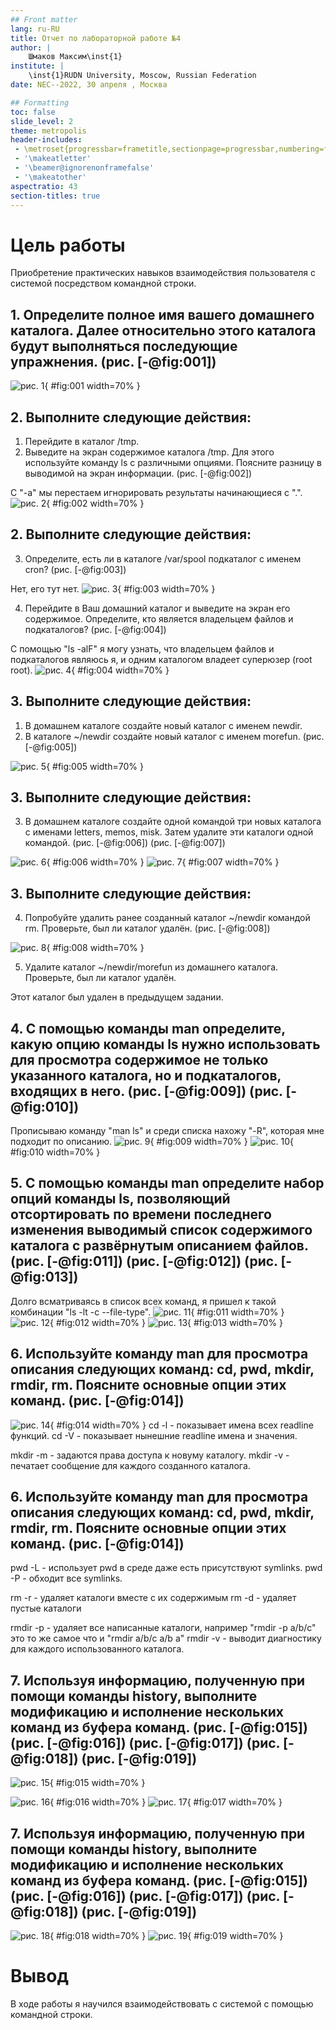 ```yaml
---
## Front matter
lang: ru-RU
title: Отчет по лабораторной работе №4
author: |
	Шмаков Максим\inst{1}
institute: |
	\inst{1}RUDN University, Moscow, Russian Federation
date: NEC--2022, 30 апреля , Москва

## Formatting
toc: false
slide_level: 2
theme: metropolis
header-includes: 
 - \metroset{progressbar=frametitle,sectionpage=progressbar,numbering=fraction}
 - '\makeatletter'
 - '\beamer@ignorenonframefalse'
 - '\makeatother'
aspectratio: 43
section-titles: true
---
```


# Цель работы

Приобретение практических навыков взаимодействия пользователя с системой посредством командной строки.


## 1. Определите полное имя вашего домашнего каталога. Далее относительно этого каталога будут выполняться последующие упражнения. (рис. [-@fig:001])

![рис. 1](image/Screenshot_1.png){ #fig:001 width=70% }

## 2. Выполните следующие действия:

 1. Перейдите в каталог /tmp.
  2. Выведите на экран содержимое каталога /tmp. Для этого используйте команду ls с различными опциями. Поясните разницу в выводимой на экран информации. (рис. [-@fig:002]) 
  
  С "-а" мы перестаем игнорировать результаты начинающиеся с ".".
  ![рис. 2](image/Screenshot_2.png){ #fig:002 width=70% }

## 2. Выполните следующие действия:

  3. Определите, есть ли в каталоге /var/spool подкаталог с именем cron? (рис. [-@fig:003]) 
  
  Нет, его тут нет.
    ![рис. 3](image/Screenshot_3.png){ #fig:003 width=70% }
  
  4. Перейдите в Ваш домашний каталог и выведите на экран его содержимое. Определите, кто является владельцем файлов и подкаталогов? (рис. [-@fig:004])
  
  С помощью "ls -alF" я могу узнать, что владельцем файлов и подкаталогов являюсь я, и одним каталогом владеет суперюзер (root root).
    ![рис. 4](image/Screenshot_4.png){ #fig:004 width=70% }

## 3. Выполните следующие действия:

1. В домашнем каталоге создайте новый каталог с именем newdir.
  2. В каталоге ~/newdir создайте новый каталог с именем morefun. (рис. [-@fig:005])
  
   ![рис. 5](image/Screenshot_5.png){ #fig:005 width=70% }

## 3. Выполните следующие действия:

3. В домашнем каталоге создайте одной командой три новых каталога с именами letters, memos, misk. Затем удалите эти каталоги одной командой. (рис. [-@fig:006]) (рис. [-@fig:007])
  
  ![рис. 6](image/Screenshot_6.png){ #fig:006 width=70% }
  ![рис. 7](image/Screenshot_7.png){ #fig:007 width=70% }
  
## 3. Выполните следующие действия:

 4. Попробуйте удалить ранее созданный каталог ~/newdir командой rm. Проверьте, был ли каталог удалён. (рис. [-@fig:008])
  
  ![рис. 8](image/Screenshot_8.png){ #fig:008 width=70% }
  
  5. Удалите каталог ~/newdir/morefun из домашнего каталога. Проверьте, был ли каталог удалён.
  
  Этот каталог был удален в предыдущем задании.

## 4. С помощью команды man определите, какую опцию команды ls нужно использовать для просмотра содержимое не только указанного каталога, но и подкаталогов, входящих в него. (рис. [-@fig:009]) (рис. [-@fig:010])

Прописываю команду "man ls" и среди списка нахожу "-R", которая мне подходит по описанию.
![рис. 9](image/Screenshot_10.png){ #fig:009 width=70% }
![рис. 10](image/Screenshot_9.png){ #fig:010 width=70% }

## 5. С помощью команды man определите набор опций команды ls, позволяющий отсортировать по времени последнего изменения выводимый список содержимого каталога с развёрнутым описанием файлов. (рис. [-@fig:011]) (рис. [-@fig:012]) (рис. [-@fig:013])

Долго всматриваясь в список всех команд, я пришел к такой комбинации "ls -lt -c --file-type".
![рис. 11](image/other1.png){ #fig:011 width=70% }
![рис. 12](image/other2.png){ #fig:012 width=70% }
![рис. 13](image/Screenshot_11.png){ #fig:013 width=70% }

## 6. Используйте команду man для просмотра описания следующих команд: cd, pwd, mkdir, rmdir, rm. Поясните основные опции этих команд. (рис. [-@fig:014])

![рис. 14](image/Screenshot_12.png){ #fig:014 width=70% }
cd -l - показывает имена всех readline функций.
cd -V - показывает нынешние readline имена и значения.

mkdir -m - задаются права доступа к новуму каталогу.
mkdir -v - печатает сообщение для каждого созданного каталога.


## 6. Используйте команду man для просмотра описания следующих команд: cd, pwd, mkdir, rmdir, rm. Поясните основные опции этих команд. (рис. [-@fig:014])


pwd -L - использует pwd в среде даже есть присутствуют symlinks.
pwd -P - обходит все symlinks.

rm -r - удаляет каталоги вместе с их содержимым
rm -d - удаляет пустые каталоги

rmdir -p - удаляет все написанные каталоги, например "rmdir -p a/b/c" это то же самое что и "rmdir a/b/c a/b a"
rmdir -v - выводит диагностику для каждого использованного каталога.


## 7. Используя информацию, полученную при помощи команды history, выполните модификацию и исполнение нескольких команд из буфера команд. (рис. [-@fig:015]) (рис. [-@fig:016]) (рис. [-@fig:017]) (рис. [-@fig:018]) (рис. [-@fig:019])

 
![рис. 15](image/Screenshot_13.png){ #fig:015 width=70% }

![рис. 16](image/Screenshot_14.png){ #fig:016 width=70% }
![рис. 17](image/Screenshot_15.png){ #fig:017 width=70% }


## 7. Используя информацию, полученную при помощи команды history, выполните модификацию и исполнение нескольких команд из буфера команд. (рис. [-@fig:015]) (рис. [-@fig:016]) (рис. [-@fig:017]) (рис. [-@fig:018]) (рис. [-@fig:019])


![рис. 18](image/Screenshot_17.png){ #fig:018 width=70% }
![рис. 19](image/Screenshot_18.png){ #fig:019 width=70% }


# Вывод

В ходе работы я научился взаимодействовать с системой с помощью командной строки.

